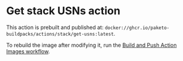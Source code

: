 # Get stack USNs action

This action is prebuilt and published at: `docker://ghcr.io/paketo-buildpacks/actions/stack/get-usns:latest`.

To rebuild the image after modifying it, run the [Build and Push Action Images workflow](https://github.com/initializ-buildpacks/github-config/actions/workflows/build-push-actions.yml).